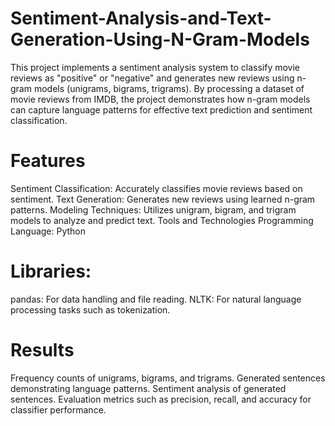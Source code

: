 # Sentiment-Analysis-and-Text-Generation-Using-N-Gram-Models

This project implements a sentiment analysis system to classify movie reviews as "positive" or "negative" and generates new reviews using n-gram models (unigrams, bigrams, trigrams). By processing a dataset of movie reviews from IMDB, the project demonstrates how n-gram models can capture language patterns for effective text prediction and sentiment classification.

# Features
Sentiment Classification: Accurately classifies movie reviews based on sentiment.
Text Generation: Generates new reviews using learned n-gram patterns.
Modeling Techniques: Utilizes unigram, bigram, and trigram models to analyze and predict text.
Tools and Technologies
Programming Language: Python


# Libraries:
pandas: For data handling and file reading.
NLTK: For natural language processing tasks such as tokenization.


# Results
Frequency counts of unigrams, bigrams, and trigrams.
Generated sentences demonstrating language patterns.
Sentiment analysis of generated sentences.
Evaluation metrics such as precision, recall, and accuracy for classifier performance.
